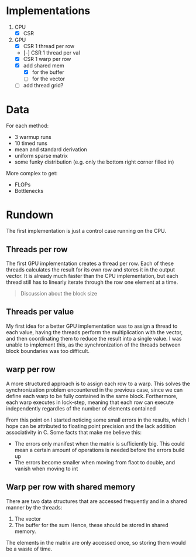 # Implementations
1. CPU
    - [x] CSR
2. GPU
    - [x] CSR 1 thread per row
    - [-] CSR 1 thread per val
    - [x] CSR 1 warp per row
    - [x] add shared mem
        - [x] for the buffer
        - [ ] for the vector
    - [ ] add thread grid?

# Data
For each method:
- 3 warmup runs
- 10 timed runs
- mean and standard derivation
- uniform sparse matrix
- some funky distribution (e.g. only the bottom right corner filled in)

More complex to get:
- FLOPs
- Bottlenecks

# Rundown
The first implementation is just a control case running on the CPU.

## Threads per row
The first GPU implementation creates a thread per row. Each of these threads calculates
the result for its own row and stores it in the output vector.
It is already much faster than the CPU implementation, but each thread still has to
linearly iterate through the row one element at a time.

> Discussion about the block size

## Threads per value
My first idea for a better GPU implementation was to assign a thread to each
value, having the threads perform the multiplication with the vector, and then
coordinating them to reduce the result into a single value.
I was unable to implement this, as the synchronization of the threads between block
boundaries was too difficult.

## warp per row
A more structured approach is to assign each row to a warp. This solves the
synchronization problem encountered in the previous case, since we can define each warp
to be fully contained in the same block.
Forthermore, each warp executes in lock-step, meaning that each row can execute
independently regardles of the number of elements contained

From this point on I started noticing some small errors in the results, which I hope can
be attributed to floating point precision and the lack addition associativity in C.
Some facts that make me believe this:
- The errors only manifest when the matrix is sufficiently big. This could mean a certain
  amount of operations is needed before the errors build up
- The errors become smaller when moving from flaot to double, and vanish when moving to
  int

## Warp per row with shared memory
There are two data structures that are accessed frequently and in a shared manner by
the threads:
1. The vector
2. The buffer for the sum
Hence, these should be stored in shared memory.

The elements in the matrix are only accessed once, so storing them would be a waste of
time.
